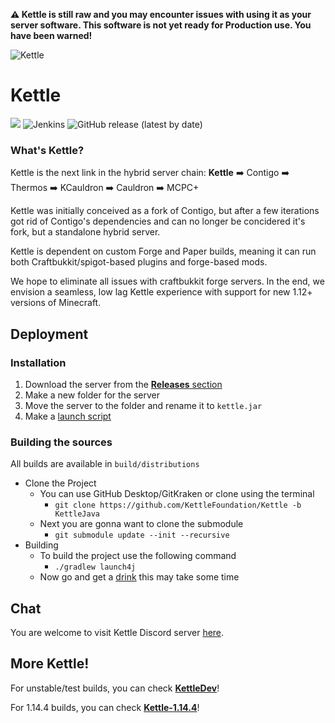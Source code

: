 **:warning: Kettle is still __raw__ and you may encounter issues with using it as your server software. This software is not yet ready for Production use. You have been warned!**

![Kettle](https://i.imgur.com/gkmTKvR.png)

# Kettle

![](https://img.shields.io/badge/Forge-1.12.2%20--%202838-orange.svg?style=for-the-badge)
![Jenkins](https://img.shields.io/jenkins/build/https/ci.openprocesses.ml/Kettle?label=Build&style=for-the-badge)
![GitHub release (latest by date)](https://img.shields.io/github/v/release/KettleFoundation/Kettle?label=Latest%20Version&style=for-the-badge)

### What's Kettle?

Kettle is the next link in the hybrid server chain:
**Kettle** :arrow_right: Contigo :arrow_right: Thermos :arrow_right: KCauldron :arrow_right: Cauldron :arrow_right: MCPC+

Kettle was initially conceived as a fork of Contigo, but after a few iterations got rid of Contigo's dependencies and can no longer be concidered it's fork, but a standalone hybrid server.

Kettle is dependent on custom Forge and Paper builds, meaning it can run both Craftbukkit/spigot-based plugins and forge-based mods.

We hope to eliminate all issues with craftbukkit forge servers. In the end, we envision a seamless, low lag Kettle experience with support for new 1.12+ versions of Minecraft.

## Deployment

### Installation

1. Download the server from the [**Releases** section](https://github.com/KettleFoundation/Kettle/releases)
2. Make a new folder for the server
3. Move the server to the folder and rename it to `kettle.jar`
4. Make a [launch script](https://gist.github.com/aolko/3b7a93107d162b21730c92e5236e3239)

### Building the sources

All builds are available in `build/distributions`

- Clone the Project
  - You can use GitHub Desktop/GitKraken or clone using the terminal 
    - `git clone https://github.com/KettleFoundation/Kettle -b KettleJava` 
  - Next you are gonna want to clone the submodule
    - `git submodule update --init --recursive` 
- Building
  - To build the project use the following command
    - `./gradlew launch4j`
  - Now go and get a [drink](https://github.com/KettleFoundation/Kettle/wiki/Drinks) this may take some time

## Chat

You are welcome to visit Kettle Discord server [here](https://discord.gg/RqDjbcM).

## More Kettle!

For unstable/test builds, you can check __[KettleDev](https://github.com/KettleFoundation/KettleDev)__!

For 1.14.4 builds, you can check __[Kettle-1.14.4](https://github.com/KettleFoundation/Kettle-1.14.4)__!

